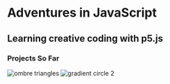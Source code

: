 # Adventures in JavaScript
## Learning creative coding with p5.js
### Projects So Far
![ombre triangles](https://github.com/sakoya00/jsadventure/assets/65825897/09d0995f-5c4b-49e4-a7d1-b2b66d04b2d0=250x250)
![gradient circle 2](https://github.com/sakoya00/jsadventure/assets/65825897/48f46581-26b1-4b7c-8369-95b185075e71)
